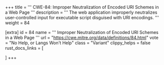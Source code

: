 +++
title = '''
CWE-84: Improper Neutralization of Encoded URI Schemes in a Web Page
'''
description	= '''
The web application improperly neutralizes user-controlled input for executable script disguised with URI encodings.
'''
weight = 84

[extra]
id = 84
name = '''
Improper Neutralization of Encoded URI Schemes in a Web Page
'''
url = "https://cwe.mitre.org/data/definitions/84.html"
vote = "No Help, or Langs Won't Help"
class = "Variant"
clippy_helps = false
rust_docs_links = [
	
]
+++
